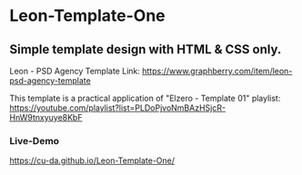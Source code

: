 # Leon-Template-One
## Simple template design with HTML & CSS only.

Leon - PSD Agency Template Link:
https://www.graphberry.com/item/leon-psd-agency-template

This template is a practical application of "Elzero - Template 01" playlist:
https://youtube.com/playlist?list=PLDoPjvoNmBAzHSjcR-HnW9tnxyuye8KbF

### Live-Demo
https://cu-da.github.io/Leon-Template-One/